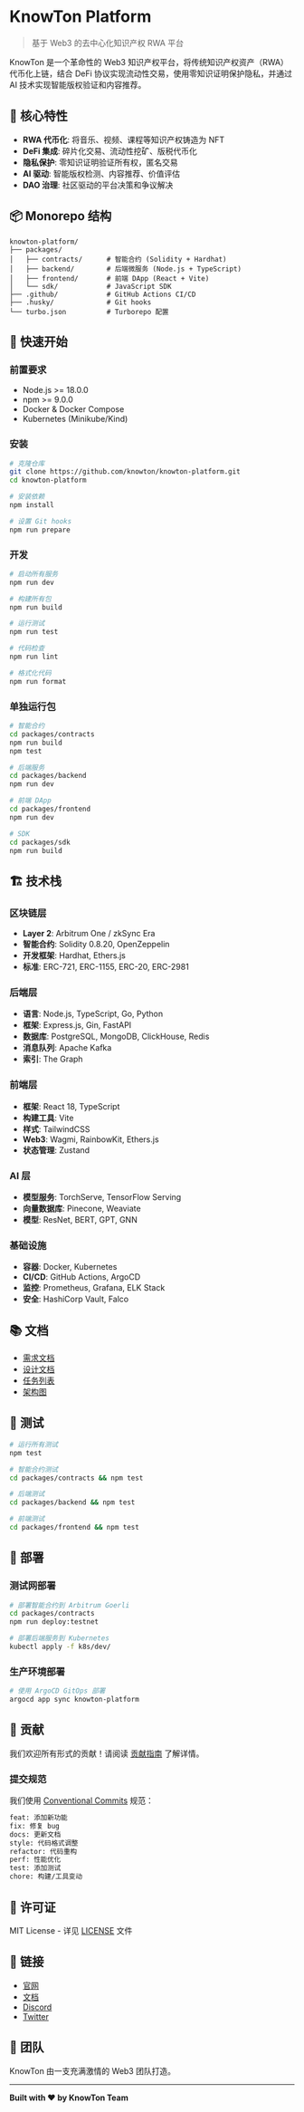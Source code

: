 # KnowTon Platform

> 基于 Web3 的去中心化知识产权 RWA 平台

KnowTon 是一个革命性的 Web3 知识产权平台，将传统知识产权资产（RWA）代币化上链，结合 DeFi 协议实现流动性交易，使用零知识证明保护隐私，并通过 AI 技术实现智能版权验证和内容推荐。

## 🌟 核心特性

- **RWA 代币化**: 将音乐、视频、课程等知识产权铸造为 NFT
- **DeFi 集成**: 碎片化交易、流动性挖矿、版税代币化
- **隐私保护**: 零知识证明验证所有权，匿名交易
- **AI 驱动**: 智能版权检测、内容推荐、价值评估
- **DAO 治理**: 社区驱动的平台决策和争议解决

## 📦 Monorepo 结构

```
knowton-platform/
├── packages/
│   ├── contracts/      # 智能合约 (Solidity + Hardhat)
│   ├── backend/        # 后端微服务 (Node.js + TypeScript)
│   ├── frontend/       # 前端 DApp (React + Vite)
│   └── sdk/            # JavaScript SDK
├── .github/            # GitHub Actions CI/CD
├── .husky/             # Git hooks
└── turbo.json          # Turborepo 配置
```

## 🚀 快速开始

### 前置要求

- Node.js >= 18.0.0
- npm >= 9.0.0
- Docker & Docker Compose
- Kubernetes (Minikube/Kind)

### 安装

```bash
# 克隆仓库
git clone https://github.com/knowton/knowton-platform.git
cd knowton-platform

# 安装依赖
npm install

# 设置 Git hooks
npm run prepare
```

### 开发

```bash
# 启动所有服务
npm run dev

# 构建所有包
npm run build

# 运行测试
npm run test

# 代码检查
npm run lint

# 格式化代码
npm run format
```

### 单独运行包

```bash
# 智能合约
cd packages/contracts
npm run build
npm test

# 后端服务
cd packages/backend
npm run dev

# 前端 DApp
cd packages/frontend
npm run dev

# SDK
cd packages/sdk
npm run build
```

## 🏗️ 技术栈

### 区块链层
- **Layer 2**: Arbitrum One / zkSync Era
- **智能合约**: Solidity 0.8.20, OpenZeppelin
- **开发框架**: Hardhat, Ethers.js
- **标准**: ERC-721, ERC-1155, ERC-20, ERC-2981

### 后端层
- **语言**: Node.js, TypeScript, Go, Python
- **框架**: Express.js, Gin, FastAPI
- **数据库**: PostgreSQL, MongoDB, ClickHouse, Redis
- **消息队列**: Apache Kafka
- **索引**: The Graph

### 前端层
- **框架**: React 18, TypeScript
- **构建工具**: Vite
- **样式**: TailwindCSS
- **Web3**: Wagmi, RainbowKit, Ethers.js
- **状态管理**: Zustand

### AI 层
- **模型服务**: TorchServe, TensorFlow Serving
- **向量数据库**: Pinecone, Weaviate
- **模型**: ResNet, BERT, GPT, GNN

### 基础设施
- **容器**: Docker, Kubernetes
- **CI/CD**: GitHub Actions, ArgoCD
- **监控**: Prometheus, Grafana, ELK Stack
- **安全**: HashiCorp Vault, Falco

## 📚 文档

- [需求文档](.kiro/specs/knowton-platform/requirements.md)
- [设计文档](.kiro/specs/knowton-platform/design.md)
- [任务列表](.kiro/specs/knowton-platform/tasks.md)
- [架构图](.kiro/specs/knowton-platform/architecture-diagram.md)

## 🧪 测试

```bash
# 运行所有测试
npm test

# 智能合约测试
cd packages/contracts && npm test

# 后端测试
cd packages/backend && npm test

# 前端测试
cd packages/frontend && npm test
```

## 🚢 部署

### 测试网部署

```bash
# 部署智能合约到 Arbitrum Goerli
cd packages/contracts
npm run deploy:testnet

# 部署后端服务到 Kubernetes
kubectl apply -f k8s/dev/
```

### 生产环境部署

```bash
# 使用 ArgoCD GitOps 部署
argocd app sync knowton-platform
```

## 🤝 贡献

我们欢迎所有形式的贡献！请阅读 [贡献指南](CONTRIBUTING.md) 了解详情。

### 提交规范

我们使用 [Conventional Commits](https://www.conventionalcommits.org/) 规范：

```bash
feat: 添加新功能
fix: 修复 bug
docs: 更新文档
style: 代码格式调整
refactor: 代码重构
perf: 性能优化
test: 添加测试
chore: 构建/工具变动
```

## 📄 许可证

MIT License - 详见 [LICENSE](LICENSE) 文件

## 🔗 链接

- [官网](https://knowton.io)
- [文档](https://docs.knowton.io)
- [Discord](https://discord.gg/knowton)
- [Twitter](https://twitter.com/knowton_io)

## 👥 团队

KnowTon 由一支充满激情的 Web3 团队打造。

---

**Built with ❤️ by KnowTon Team**

